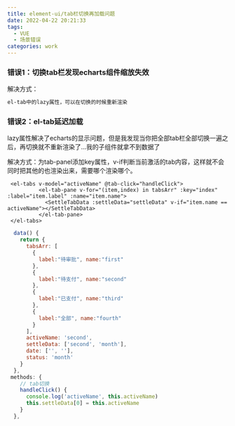 ```yaml
---
title: element-ui/tab栏切换再加载问题
date: 2022-04-22 20:21:33
tags: 
  - VUE
  - 场景错误
categories: work
---
```

### 错误1：切换tab栏发现echarts组件缩放失效

解决方式：

```bash
el-tab中的lazy属性，可以在切换的时候重新渲染
```

### 错误2：el-tab延迟加载
lazy属性解决了echarts的显示问题，但是我发现当你把全部tab栏全部切换一遍之后，再切换就不重新渲染了...我的子组件就拿不到数据了

解决方式：为tab-panel添加key属性，v-if判断当前激活的tab内容，这样就不会同时把其他的也渲染出来，需要哪个渲染哪个。

```vue
 <el-tabs v-model="activeName" @tab-click="handleClick">
          <el-tab-pane v-for="(item,index) in tabsArr" :key="index" :label="item.label" :name="item.name">
            <SettleTabData :settleData="settleData" v-if="item.name == activeName"></SettleTabData>
          </el-tab-pane>
 </el-tabs>
```

```javascript
  data() {
    return {
      tabsArr: [
        {
          label:"待审批", name:"first"
        },
        {
          label:"待支付", name:"second"
        },
        {
          label:"已支付", name:"third"
        },
        {
          label:"全部", name:"fourth"
        }
      ],
      activeName: 'second',
      settleData: ['second', 'month'],
      date: ['', ''],
      status: 'month'
    }
  },
 methods: {
    // tab切换
    handleClick() {
      console.log('activeName', this.activeName)
      this.settleData[0] = this.activeName
    }
  },
```